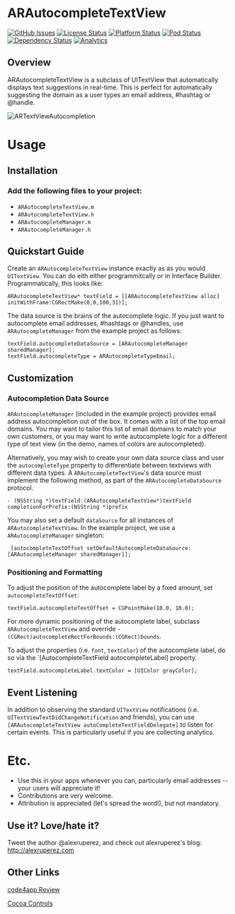 
# ARAutocompleteTextView

[![GitHub Issues](http://img.shields.io/github/issues/alexruperez/ARAutocompleteTextView.svg?style=flat)](http://github.com/alexruperez/ARAutocompleteTextView/issues)
[![License Status](http://img.shields.io/cocoapods/l/ARAutocompleteTextView.svg?style=flat)](http://opensource.org/licenses/MIT)
[![Platform Status](http://img.shields.io/cocoapods/p/ARAutocompleteTextView.svg?style=flat)](https://developer.apple.com)
[![Pod Status](http://img.shields.io/cocoapods/v/ARAutocompleteTextView.svg?style=flat)](https://github.com/CocoaPods/Specs/blob/master/Specs/ARAutocompleteTextView/0.0.1/ARAutocompleteTextView.podspec.json)
[![Dependency Status](http://www.versioneye.com/objective-c/arautocompletetextview/0.0.1/badge.svg?style=flat)](http://www.versioneye.com/objective-c/arautocompletetextview/0.0.1)
[![Analytics](https://ga-beacon.appspot.com/UA-55329295-1/ARAutocompleteTextView/readme)](https://github.com/igrigorik/ga-beacon)



## Overview

ARAutocompleteTextView is a subclass of UITextView that automatically displays text suggestions in real-time.  This is perfect for automatically suggesting the domain as a user types an email address, #hashtag or @handle.

<img src="https://raw.github.com/alexruperez/ARAutocompleteTextView/master/ARTextViewAutocompletion.png" alt="ARTextViewAutocompletion" title="ARAutocompleteTextView" style="display:block; margin: 10px auto 30px auto; align:center">

# Usage

## Installation

### Add the following files to your project:
* `ARAutocompleteTextView.m`
* `ARAutocompleteTextView.h`
* `ARAutocompleteManager.m`
* `ARAutocompleteManager.h`

## Quickstart Guide

Create an `ARAutocompleteTextView` instance exactly as as you would `UITextView`.  You can do eith either programmitcally or in Interface Builder.  Programmatically, this looks like:

    ARAutocompleteTextView* textField = [[ARAutocompleteTextView alloc] initWithFrame:CGRectMake(0,0,100,31)];

The data source is the brains of the autocomplete logic.  If you just want to autocomplete email addresses, #hashtags or @handles, use `ARAutocompleteManager` from the example project as follows:

    textField.autocompleteDataSource = [ARAutocompleteManager sharedManager];
    textField.autocompleteType = ARAutocompleteTypeEmail;

## Customization

### Autocompletion Data Source

`ARAutocompleteManager` (included in the example project) provides email address autocompletion out of the box.  It comes with a list of the top email domains.  You may want to tailor this list of email domains to match your own customers, or you may want to write autocomplete logic for a different type of text view (in the demo, names of colors are autocompleted).

Alternatively, you may wish to create your own data source class and user the `autocompleteType` property to differentiate between textviews with different data types.  A `ARAutocompleteTextView`'s data source must implement the following method, as part of the `ARAutocompleteDataSource` protocol.

    - (NSString *)textField:(ARAutocompleteTextView*)textField completionForPrefix:(NSString *)prefix

You may also set a default `dataSource` for all instances of `ARAutocompleteTextView`.  In the example project, we use a `ARAutocompleteManager` singleton:

     [autocompleteTextOffset setDefaultAutocompleteDataSource:[ARAutocompleteManager sharedManager]];

### Positioning and Formatting

To adjust the position of the autocomplete label by a fixed amount, set `autocompleteTextOffset`:

    textField.autocompleteTextOffset = CGPointMake(10.0, 10.0);

For more dynamic positioning of the autocomplete label, subclass `ARAutocompleteTextView` and override `- (CGRect)autocompleteRectForBounds:(CGRect)bounds`.

To adjust the properties (i.e. `font`, `textColor`) of the autocomplete label, do so via the `[AutocompleteTextField autocompleteLabel] property.

    textField.autocompleteLabel.textColor = [UIColor grayColor];

## Event Listening

In addition to observing the standard `UITextView` notifications (i.e. `UITextViewTextDidChangeNotification` and friends), you can use `[ARAutocompleteTextView autoCompleteTextFieldDelegate]` to listen for certain events.  This is particularly useful if you are collecting analytics.

# Etc.

* Use this in your apps whenever you can, particularly email addresses -- your users will appreciate it!
* Contributions are very welcome.
* Attribution is appreciated (let's spread the word!), but not mandatory.

## Use it? Love/hate it?

Tweet the author @alexruperez, and check out alexruperez's blog: http://alexruperez.com

## Other Links

[code4app Review](http://code4app.net/ios/ARAutocompleteTextView/528d8d86cb7e8464178b4e35)

[Cocoa Controls](http://cocoacontrols.com/controls/arautocompletetextview)

